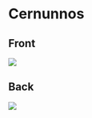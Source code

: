# Cernunnos
 ## Front
 ![](../images/cernunnos-front.jpg)
 ## Back
 ![](../images/cernunnos-back.jpg)